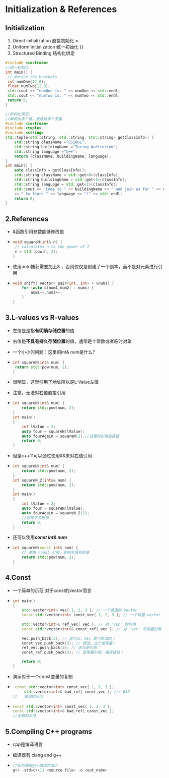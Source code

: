  

# Initialization & References

## Initialization

1. Direct initialization 直接初始化 =
2.  Uniform initialization 统一初始化 {}
3. Structured Binding 结构化绑定

```cpp
#include <iostream>
//统一初始化
int main() {
 // Notice the brackets
 int numOne{12.0};
 float numTwo{12.0};
 std::cout << "numOne is: " << numOne << std::endl;
 std::cout << "numTwo is: " << numTwo << std::endl;
 return 0;
}


```

```cpp
//结构化绑定:
//解构出多个值，赋值给多个变量
#include <iostream>
#include <tuple>
#include <string>
std::tuple<std::string, std::string, std::string> getClassInfo() {
    std::string className ="CS106L";
    std::string buildingName ="Turing Auditorium";
    std::string language ="C++";
    return {className, buildingName, language};
}
int main() {
    auto classInfo = getClassInfo();
    std::string className = std::get<0>(classInfo);
    std::string buildingName = std::get<1>(classInfo);
    std::string language = std::get<2>(classInfo);
    std::cout << "Come to " << buildingName << " and join us for " << className
    << " to learn " << language << "!" << std::endl;
    return 0;
}
```



## 2.References  

 - &函数引用参数能够修改值

 - ```cpp
   void squareN(int& n) {
    // calculates n to the power of 2
    n = std::pow(n, 2);
   }
   ```

 - 使用auto捕获需要加上& ，否则仅仅是创建了一个副本，而不是对元素进行引用

 - ```cpp
   void shift( vector< pair<int, int> > &nums) {
       for (auto &[num1,num2] : nums) {
           num1++,num2++;
       }
   }
   ```

## 3.L-values vs R-values 

 - 左值是是指**有明确存储位置**的值

 - 右值是**不具有持久存储位置**的值，通常是个常数或者临时对象

 - 一个小小的问题：这里的int& num是什么?

 - ```cpp
   int squareN(int& num) {
    return std::pow(num, 2);
   }
   ```

 - 很明显，这里引用了地址所以是L-Value左值

 - 注意，无法对右值直接引用

 - ```cpp
   int squareN(int& num) {
       return std::pow(num, 2);
   }
   int main()
   {
       int lValue = 2;
       auto four = squareN(lValue);
       auto fourAgain = squareN(2);//这里的引用会报错
       return 0;
   }
   ```

 - 但是c++11可以通过使用&&来对右值引用

 - ```cpp
   int squareN(int& num) {
       return std::pow(num, 2);
   }
   int squareN_2(int&& num) {
       return std::pow(num, 2);
   }
   int main()
   {
       int lValue = 2;
       auto four = squareN(lValue);
       auto fourAgain = squareN_2(2);
       //这样不会报错
       return 0;
   }
   ```

 - 还可以使用***const int& num***

 - ```cpp
   int squareN(const int& num) {  
       // 使用 const 引用，支持左值和右值
       return std::pow(num, 2);
   }
   ```

## 4.Const 

 - 一个简单的示范 对于const的vector而言

 - ```cpp
   int main()
   {
       std::vector<int> vec{ 1, 2, 3 }; // 一个普通的 vector
       const std::vector<int> const_vec{ 1, 2, 3 }; // 一个常量 vector
       
       std::vector<int>& ref_vec{ vec }; // 对 'vec' 的引用
       const std::vector<int>& const_ref{ vec }; // 对 'vec' 的常量引用
       
       vec.push_back(3); // 这可以，vec 是可修改的！
       const_vec.push_back(3); // 错误，这个是常量！
       ref_vec.push_back(3); // 这只是引用！
       const_ref.push_back(3); // 是常量引用，编译错误！
   
       return 0;
   }
   
   ```

 - 演示对于一个const变量的复制

 - ```cpp
   	const std::vector<int> const_vec{ 1, 2, 3 };
    	std::vector<int>& bad_ref{ const_vec }; /// BAD
   //	错误的示范
   ```

 - ```cpp
   const std::vector<int> const_vec{ 1, 2, 3 };
   const std::vector<int>& bad_ref{ const_vec }; 
   //正确的示范
   ```

## 5.Compiling C++ programs

 - cpp是编译语言

 - 编译器有 clang and g++

 - ```cpp
   //如何使用g++编译的演示
   g++ -std=c++11 <source file> -o <out_name>
   ```